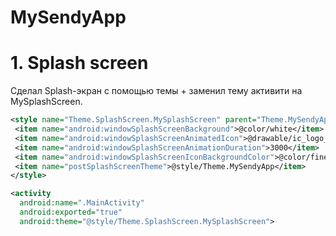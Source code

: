 # MySendyApp

# 1. Splash screen
Сделал Splash-экран с помощью темы + заменил тему активити на MySplashScreen.

```xml
<style name="Theme.SplashScreen.MySplashScreen" parent="Theme.MySendyApp" >  
 <item name="android:windowSplashScreenBackground">@color/white</item>  
 <item name="android:windowSplashScreenAnimatedIcon">@drawable/ic_logo_foreground</item>  
 <item name="android:windowSplashScreenAnimationDuration">3000</item>  
 <item name="android:windowSplashScreenIconBackgroundColor">@color/fineBlue</item>  
 <item name="postSplashScreenTheme">@style/Theme.MySendyApp</item>  
</style>
```

```xml
<activity  
  android:name=".MainActivity"  
  android:exported="true"  
  android:theme="@style/Theme.SplashScreen.MySplashScreen"> 
```
